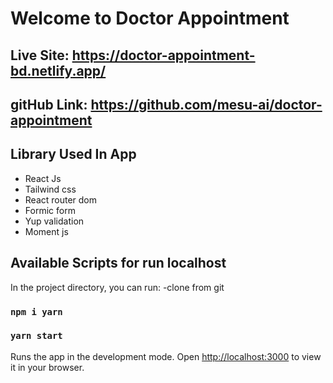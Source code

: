 # Welcome to Doctor Appointment
## Live Site: https://doctor-appointment-bd.netlify.app/

## gitHub Link: https://github.com/mesu-ai/doctor-appointment


## Library Used In App
- React Js
- Tailwind css
- React router dom
- Formic form
- Yup validation
- Moment js 


## Available Scripts for run localhost

In the project directory, you can run: -clone from git

### `npm i yarn`
### `yarn start`

Runs the app in the development mode.
Open [http://localhost:3000](http://localhost:3000) to view it in your browser.


